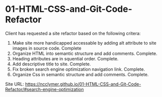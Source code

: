 # 01-HTML-CSS-and-Git-Code-Refactor

Client has requested a site refactor based on the following critera:
1. Make site more handicapped accessable by adding alt attribute to site images in source code. Complete
2. Organize HTML into semantic structure and add comments. Complete.
3. Heading attributes are in squential order. Complete.
4. Add descriptive title to site. Complete.
5. Fix broken search engine optimization navigation link. Complete.
6. Organize Css in semantic structure and add comments. Complete.

Site URL: https://ncclymer.github.io/01-HTML-CSS-and-Git-Code-Refactor/#search-engine-optimization